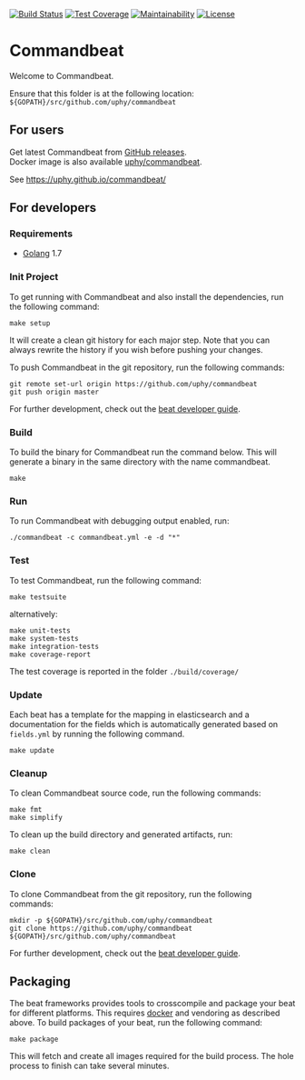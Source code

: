 [![Build Status](https://travis-ci.org/uphy/commandbeat.svg?branch=develop)](https://travis-ci.org/uphy/commandbeat)
[![Test Coverage](https://api.codeclimate.com/v1/badges/860e57d9ca3c20643803/test_coverage)](https://codeclimate.com/github/uphy/commandbeat/test_coverage)
[![Maintainability](https://api.codeclimate.com/v1/badges/860e57d9ca3c20643803/maintainability)](https://codeclimate.com/github/uphy/commandbeat/maintainability)
[![License](https://img.shields.io/badge/License-Apache%202.0-blue.svg)](https://opensource.org/licenses/Apache-2.0)

# Commandbeat

Welcome to Commandbeat.

Ensure that this folder is at the following location:
`${GOPATH}/src/github.com/uphy/commandbeat`

## For users

Get latest Commandbeat from [GitHub releases](https://github.com/uphy/commandbeat/releases).  
Docker image is also available [uphy/commandbeat](https://hub.docker.com/r/uphy/commandbeat/).

See https://uphy.github.io/commandbeat/

## For developers

### Requirements

* [Golang](https://golang.org/dl/) 1.7

### Init Project
To get running with Commandbeat and also install the
dependencies, run the following command:

```
make setup
```

It will create a clean git history for each major step. Note that you can always rewrite the history if you wish before pushing your changes.

To push Commandbeat in the git repository, run the following commands:

```
git remote set-url origin https://github.com/uphy/commandbeat
git push origin master
```

For further development, check out the [beat developer guide](https://www.elastic.co/guide/en/beats/libbeat/current/new-beat.html).

### Build

To build the binary for Commandbeat run the command below. This will generate a binary
in the same directory with the name commandbeat.

```
make
```


### Run

To run Commandbeat with debugging output enabled, run:

```
./commandbeat -c commandbeat.yml -e -d "*"
```


### Test

To test Commandbeat, run the following command:

```
make testsuite
```

alternatively:
```
make unit-tests
make system-tests
make integration-tests
make coverage-report
```

The test coverage is reported in the folder `./build/coverage/`

### Update

Each beat has a template for the mapping in elasticsearch and a documentation for the fields
which is automatically generated based on `fields.yml` by running the following command.

```
make update
```


### Cleanup

To clean  Commandbeat source code, run the following commands:

```
make fmt
make simplify
```

To clean up the build directory and generated artifacts, run:

```
make clean
```


### Clone

To clone Commandbeat from the git repository, run the following commands:

```
mkdir -p ${GOPATH}/src/github.com/uphy/commandbeat
git clone https://github.com/uphy/commandbeat ${GOPATH}/src/github.com/uphy/commandbeat
```


For further development, check out the [beat developer guide](https://www.elastic.co/guide/en/beats/libbeat/current/new-beat.html).


## Packaging

The beat frameworks provides tools to crosscompile and package your beat for different platforms. This requires [docker](https://www.docker.com/) and vendoring as described above. To build packages of your beat, run the following command:

```
make package
```

This will fetch and create all images required for the build process. The hole process to finish can take several minutes.
